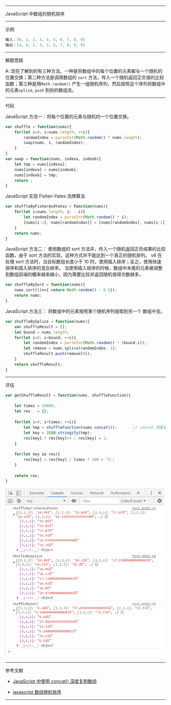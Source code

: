 ----

JavaScript 中数组的随机排序

----

示例

```c
输入：[0, 1, 2, 3, 4, 5, 6, 7, 8, 9]
输出：[4, 6, 1, 3, 2, 5, 7, 8, 9, 0]
```

----

解题思路

A: 现在了解到的有三种方法。一种是将数组中的每个位置的元素都与一个随机的位置交换；第二种方法是调用数组的 `sort` 方法，传入一个随机返回正负值的比较函数；第三种是用`Math.random()` 产生一组随机序列，然后按照这个序列将数组中的元素`splice`, `push` 到别的数组去。

---

代码

JavaScript 方法一：将每个位置的元素与随机的一个位置交换。

```javascript
var shuffle = function(nums){
    for(let i=0; i<nums.length; ++i){
        randomIndex = parseInt(Math.random() * nums.length);
        swap(nums, i, randomIndex);
    }
}
var swap = function(nums, indexa, indexb){
    let tmp = nums[indexa];
    nums[indexa] = nums[indexb];
    nums[indexb] = tmp;
    return ;
}
```
JavaScript 实现 Fisher–Yates 洗牌算法

```js
var shuffleByFisherAndYates = function(nums){
    for(let i=nums.length; i; --i){
        let randomIndex = parseInt(Math.random() * i);
        [nums[i-1], nums[randomIndex]] = [nums[randomIndex], nums[i-1]];
    }
    return nums;
}
```

JavaScript 方法二： 使用数组的 sort 方法并，传入一个随机返回正负结果的比较函数。由于 sort 方法的实现，这种方式并不能达到一个真正的随机排列。 v8 在处理 sort 方法时，当目标数组长度小于 10 时，使用插入排序；反之，使用快速排序和插入排序的混合排序。 当使用插入排序的时候，数组中末尾的元素被调整到数组前端的概率越来越小，因为需要比较并返回随机值得次数越多。

```javascript
var shuffleBySort = function(nums){
    nums.sort(()=>{ return Math.random() - 0.5});
    return nums;
}
```
JavaScript 方法三： 将数组中的元素按照某个随机序列提取到另一个 数组中去。

```javascript
var shuffleBySplice = function(nums){
    var shuffleResult = [];
    let bound = nums.length;
    for(let i=0; i<bound; ++i){
        let randomIndex = parseInt(Math.random() * (bound-i));
        let remove = nums.splice(randomIndex, 1);
        shuffleResult.push(remove[0]);
    }
    return shuffleResult;
}
```

---

评估

```js
var getShuffleResult = function(nums, shuffleFunction){

    let times = 10000;
    let res   = {};

    for(let i=0; i<times; ++i){
        let tmp = shuffleFunction(nums.concat());       // concat 深度复制一个数组
        let key = JSON.stringify(tmp);
        res[key] ? res[key]++ : res[key] = 1;
    }

    for(let key in res){
        res[key] = res[key] / times * 100 + '%';
    }

    return res;
}
```

<img src="pics\shuffle_result.png" width="500" />

----



参考文献

- [JavaScript 中使用 concat() 深度复制数组](https://segmentfault.com/q/1010000011850950)

- [ javascript 数组随机排序](https://github.com/mqyqingfeng/Blog/issues/51 )

  

---